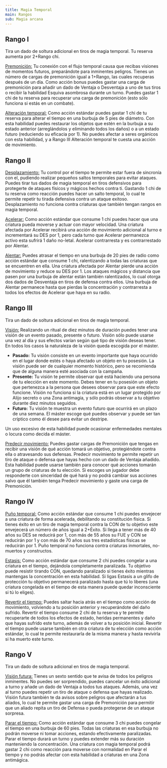 ```yaml
---
title: Magia Temporal
main: Rangos
sub: Magia arcana
---
```


## Rango I

Tira un dado de soltura adicional en tiros de magia temporal. Tu reserva aumenta por 2+Rango chi.

<u>Premonición:</u> Tu conexión con el flujo temporal causa que recibas visiones de momentos futuros, preparándote para inminentes peligros. Tienes un número de cargas de premonición igual a 1+Rango, las cuales recuperas después de un día. Como acción bonus puedes gastar una carga de premonición para añadir un dado de Ventaja o Desventaja a uno de tus tiros o recibir la habilidad Esquiva asombrosa durante un turno. Puedes gastar 1 chi de tu reserva para recuperar una carga de premonición (esto sólo funciona si estás en un combate).

<u>Alteración temporal:</u> Como acción estándar puedes gastar 1 chi de tu reserva para alterar el tiempo en una burbuja de 5 pies de diámetro. Con esta habilidad puedes restaurar los objetos que estén en la burbuja a su estado anterior (arreglándolos y eliminando todos los daños) o a un estado futuro (reduciendo su eficacia por 1). No puedes afectar a seres orgánicos con esta habilidad, y a Rango III Alteración temporal te cuesta una acción de movimiento.

## Rango II

<u>Desplazamiento:</u> Tu control por el tiempo te permite estar fuera de sincronía con el, pudiendo realizar pequeños saltos temporales para evitar ataques. Puedes tirar tus dados de magia temporal en tiros defensivos para protegerte de ataques físicos y mágicos hechos contra ti. Gastando 1 chi de tu reserva como reacción puedes hacer un salto temporal, lo cual te permite repetir tu tirada defensiva contra un ataque exitoso. Desplazamiento no funciona contra criaturas que también tengan rangos en magia temporal.

<u>Acelerar:</u> Como acción estándar que consume 1 chi puedes hacer que una criatura pueda moverse y actuar con mayor velocidad. Una criatura afectada por Acelerar recibirá una acción de movimiento adicional al turno e incrementará su DES por 1, pero cada turno que Acelerar permanezca activo esta sufrirá 1 daño no-letal. Acelerar contrarresta y es contrarrestado por Alentar.

<u>Alentar:</u> Puedes atrasar el tiempo en una burbuja de 20 pies de radio como acción estándar que consume 1 chi, ralentizando a todas las criaturas que se encuentren en ella. Una criatura afectada por Alentar pierde una acción de movimiento y reduce su DES por 1. Los ataques mágicos y distancia que pasen por una burbuja de alentar están también ralentizados, lo cual otorga dos dados de Desventaja en tiros de defensa contra ellos. Una burbuja de Alentar permanece hasta que pierdas la concentración y contrarresta a todos los efectos de Acelerar que haya en su radio. 

## Rango III

Tira un dado de soltura adicional en tiros de magia temporal. 

<u>Visión:</u> Realizando un ritual de diez minutos de duración puedes tener una visión de un evento pasado, presente o futuro. Visión sólo puede usarse una vez al día y sus efectos varían según qué tipo de visión deseas tener. En todos los casos la naturaleza de la visión queda escogida por el máster.

- **Pasado:** Tu visión consiste en un evento importante que haya ocurrido en el lugar donde estés o haya afectado un objeto en tu posesión. La visión puede ser de cualquier momento histórico, pero se recomienda que de alguna manera esté asociada con la campaña.
- **Presente:** Tu visión te permite observar qué está haciendo una persona de tu elección en este momento. Debes tener en tu posesión un objeto que pertenezca a la persona que desees observar para que este efecto funcione. Visión no funciona si la criatura está en un lugar protegido por Alijo secreto o una Zona antimagia, y sólo podrás observar a tu objetivo durante diez minutos seguidos.
- **Futuro:** Tu visión te muestra un evento futuro que ocurrirá en un plazo de una semana. El máster escoge qué puedes observar y puede ser tan críptico como él desee para evitar un destripe. 

Un uso excesivo de esta habilidad puede ocasionar enfermedades mentales o locura como decida el máster.

<u>Predecir movimiento:</u> Puedes gastar cargas de Premonición que tengas en recibir una visión de qué acción tomará un objetivo, protegiéndote contra ella o atravesando sus defensas. Predecir movimiento te permite repetir un tiro de ataque o defensa que hayas hecho con un dado de Ventaja añadido. Esta habilidad puede usarse también para conocer qué acciones tomarán un grupo de criaturas de tu elección. Si escoges un jugador debe responderte con sinceridad de qué hará y no podrá cambiar sus acciones salvo que él también tenga Predecir movimiento y gaste una carga de Premonición.

## Rango IV

<u>Puño temporal:</u> Como acción estándar que consume 1 chi puedes envejecer a una criatura de forma acelerada, debilitando su constitución física. Si tienes éxito en un tiro de magia temporal contra la CON de tu objetivo este envejecerá un número de años igual a 2+Éxito. Si llega a tener más de 40 años su DES se reducirá por 1, con más de 55 años su FUE y CON se reducirán por 1 y con más de 70 años sus tres estadísticas físicas se reducirán por 1. Puño temporal no funciona contra criaturas inmortales, no-muertos y constructos.

<u>Estasis:</u> Como acción estándar que consume 2 chi puedes congelar a una criatura en el tiempo, dejándola completamente paralizada. Tu objetivo puede resistir tirando CON, quedando paralizado si tienes éxito mientras mantengas la concentración en esta habilidad. Si ligas Estasis a un glifo de protección tu objetivo permanecerá paralizado hasta que tú lo liberes (una criatura congelada en el tiempo de esta manera puede quedar inconsciente si tú lo eliges).

<u>Revertir el tiempo:</u> Puedes saltar hacia atrás en el tiempo como acción de movimiento, volviendo a tu posición anterior y recuperándote del daño sufrido. Revertir el tiempo consume 2 chi de tu reserva y te permite recuperarte de todos los efectos de estado, heridas permanentes y daño que hayas sufrido este turno, además de volver a tu posición inicial. Revertir el tiempo puede usarse también en otra criatura de tu elección como acción estándar, lo cual te permite restaurarla de la misma manera y hasta revivirla si ha muerto este turno. 

## Rango V 

Tira un dado de soltura adicional en tiros de magia temporal.

<u>Visión futura:</u> Tienes un sexto sentido que te avisa de todos los peligros inminentes. No puedes ser sorprendido, puedes cancelar un éxito adicional a turno y añade un dado de Ventaja a todos tus ataques. Además, una vez al turno puedes repetir un tiro de ataque o defensa que hayas realizado. Visión futura también te da avisos sobre peligros que afectarán a tus aliados, lo cual te permite gastar una carga de Premonición para permitir que un aliado repita un tiro de Defensa o pueda protegerse de un ataque sorpresa.

<u>Parar el tiempo:</u> Como acción estándar que consume 3 chi puedes congelar el tiempo en una burbuja de 60 pies. Todas las criaturas en esa burbuja no podrán moverse ni tomar acciones, estando efectivamente paralizadas. Parar el tiempo durará un turno y puedes extender más su duración manteniendo la concentración. Una criatura con magia temporal podrá gastar 2 chi como reacción para moverse con normalidad en Parar el tiempo y no podrás afectar con esta habilidad a criaturas en una Zona antimágica.

